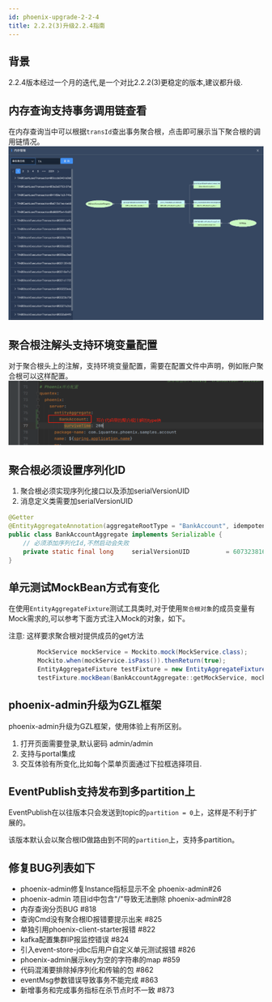 ```yaml
---
id: phoenix-upgrade-2-2-4
title: 2.2.2(3)升级2.2.4指南
---
```


## 背景

2.2.4版本经过一个月的迭代,是一个对比2.2.2(3)更稳定的版本,建议都升级.


## 内存查询支持事务调用链查看

在内存查询当中可以根据`transId`查出事务聚合根，点击即可展示当下聚合根的调用链情况。
![1](../../assets/phoenix2.x/upgrade/5.png)

## 聚合根注解头支持环境变量配置

对于聚合根头上的注解，支持环境变量配置，需要在配置文件中声明，例如账户聚合根可以这样配置。
![1](../../assets/phoenix2.x/upgrade/6.png)

## 聚合根必须设置序列化ID

1. 聚合根必须实现序列化接口以及添加serialVersionUID
2. 消息定义类需要加serialVersionUID

```java
@Getter
@EntityAggregateAnnotation(aggregateRootType = "BankAccount", idempotentSize = 100, bloomSize = 1000000, snapshotInterval = 100000)
public class BankAccountAggregate implements Serializable {
    // 必须添加序列化Id,不然启动会失败
    private static final long     serialVersionUID          = 6073238164083701075L;
}
```

## 单元测试MockBean方式有变化

在使用`EntityAggregateFixture`测试工具类时,对于使用`聚合根对象`的成员变量有Mock需求的,可以参考下面方式注入Mock的对象，如下。

注意: 这样要求聚合根对提供成员的get方法
```java
        MockService mockService = Mockito.mock(MockService.class);
        Mockito.when(mockService.isPass()).thenReturn(true);
        EntityAggregateFixture testFixture = new EntityAggregateFixture(BankAccountAggregate.class.getPackage().getName());
        testFixture.mockBean(BankAccountAggregate::getMockService, mockService);
```


## phoenix-admin升级为GZL框架

phoenix-admin升级为GZL框架，使用体验上有所区别。

1. 打开页面需要登录,默认密码 admin/admin
2. 支持与portal集成
3. 交互体验有所变化,比如每个菜单页面通过下拉框选择项目.



## EventPublish支持发布到多partition上

EventPublish在以往版本只会发送到topic的`partition = 0`上，这样是不利于扩展的。

该版本默认会以聚合根ID做路由到不同的`partition`上，支持多partition。


## 修复BUG列表如下

* phoenix-admin修复Instance指标显示不全 phoenix-admin#26
* phoenix-admin 项目id中包含"/"导致无法删除 phoenix-admin#28
* 内存查询分页BUG #818
* 查询Cmd没有聚合根ID报错要提示出来 #825
* 单独引用phoenix-client-starter报错 #822
* kafka配置集群IP报监控错误 #824
* 引入event-store-jdbc后用户自定义单元测试报错 #826
* phoenix-admin展示key为空的字符串的map #859
* 代码混淆要排除掉序列化和传输的包 #862
* eventMsg参数错误导致事务不能完成 #863
* 新增事务和完成事务指标在杀节点时不一致 #873 






